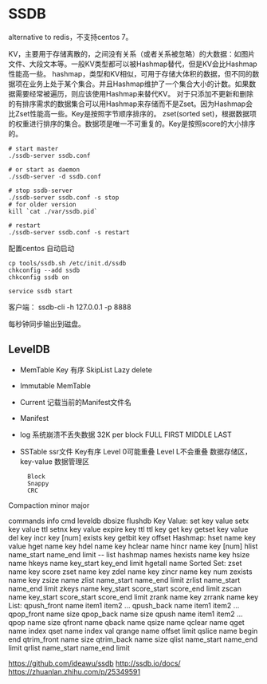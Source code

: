 # SSDB

alternative to redis，不支持centos 7。

KV，主要用于存储离散的，之间没有关系（或者关系被忽略）的大数据：如图片文件、大段文本等。一般KV类型都可以被Hashmap替代，但是KV会比Hashmap性能高一些。
hashmap，类型和KV相似，可用于存储大体积的数据，但不同的数据项在业务上处于某个集合。并且Hashmap维护了一个集合大小的计数。如果数据需要经常被遍历，则应该使用Hashmap来替代KV。
对于只添加不更新和删除的有排序需求的数据集合可以用Hashmap来存储而不是Zset。因为Hashmap会比Zset性能高一些。Key是按照字节顺序排序的。
zset(sorted set)，根据数据项的权重进行排序的集合。数据项是唯一不可重复的。Key是按照score的大小排序的。


```
# start master
./ssdb-server ssdb.conf

# or start as daemon
./ssdb-server -d ssdb.conf

# stop ssdb-server
./ssdb-server ssdb.conf -s stop
# for older version
kill `cat ./var/ssdb.pid`

# restart
./ssdb-server ssdb.conf -s restart
```

配置centos 自动启动
```
cp tools/ssdb.sh /etc/init.d/ssdb
chkconfig --add ssdb
chkconfig ssdb on

service ssdb start
```

客户端：
ssdb-cli -h 127.0.0.1 -p 8888

每秒钟同步输出到磁盘。

## LevelDB

* MemTable
    Key 有序
    SkipList
    Lazy delete
* Immutable MemTable
* Current
    记载当前的Manifest文件名
* Manifest
* log
    系统崩溃不丢失数据
    32K per block
        FULL
        FIRST
        MIDDLE
        LAST
* SSTable
    ssr文件
    Key有序
    Level 0可能重叠
    Level L不会重叠
        数据存储区，key-value
        数据管理区

        Block
        Snappy
        CRC

Compaction
    minor
    major





commands
    info
        cmd
        leveldb
    dbsize
    flushdb
Key Value:
    set key value
    setx key value ttl
    setnx key value
    expire key ttl
    ttl key
    get key
    getset key value
    del key
    incr key [num]
    exists key
    getbit key offset
Hashmap:
    hset name key value
    hget name key
    hdel name key
    hclear name
    hincr name key [num]
    hlist name_start name_end limit     -- list hashmap names
    hexists name key
    hsize name
    hkeys name key_start key_end limit
    hgetall name
Sorted Set:
    zset name key score
    zset name key
    zdel name key
    zincr name key num
    zexists name key
    zsize name
    zlist name_start name_end limit
    zrlist name_start name_end limit
    zkeys name key_start score_start score_end limit
    zscan name key_start score_start score_end limit
    zrank name key
    zrrank name key
List:
    qpush_front name item1 item2 ...
    qpush_back name item1 item2 ...
    qpop_front name size
    qpop_back name size
    qpush name item1 item2 ...
    qpop name size
    qfront name
    qback name
    qsize name
    qclear name
    qget name index
    qset name index val
    qrange name offset limit
    qslice name begin end
    qtrim_front name size
    qtrim_back name size
    qlist name_start name_end limit
    qrlist name_start name_end limit

https://github.com/ideawu/ssdb
http://ssdb.io/docs/
https://zhuanlan.zhihu.com/p/25349591
